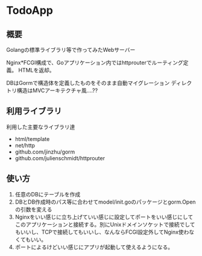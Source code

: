 # TodoApp

## 概要

Golangの標準ライブラリ等で作ってみたWebサーバー

Nginx*FCGI構成で、Goアプリケーション内ではhttprouterでルーティング定義。
HTMLを返却。

DBはGormで構造体を定義したものをそのまま自動マイグレーション
ディレクトリ構造はMVCアーキテクチャ風....??

## 利用ライブラリ

利用した主要なライブラリ達

- html/template
- net/http
- github.com/jinzhu/gorm
- github.com/julienschmidt/httprouter

## 使い方

1. 任意のDBにテーブルを作成
2. DBとDB作成時のパス等に合わせてmodel/init.goのパッケージとgorm.Openの引数を変える
3. Nginxをいい感じに立ち上げていい感じに設定してポートをいい感じにしてこのアプリケーションと接続する。別にUnixドメインソケットで接続でしてもいいし、TCPで接続してもいいし、なんならFCGI設定外してNginx使わなくてもいい。
4. ポートによるけどいい感じにアプリが起動して使えるようになる。